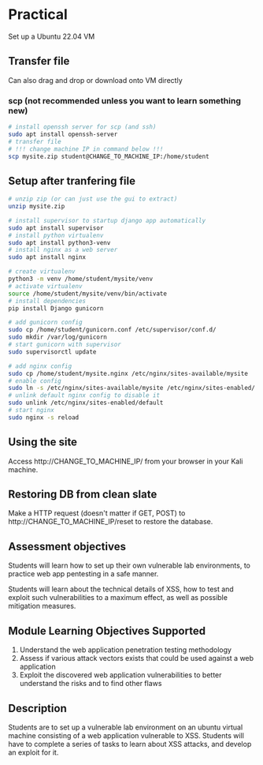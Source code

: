 # Practical

Set up a Ubuntu 22.04 VM

## Transfer file

Can also drag and drop or download onto VM directly

### scp (not recommended unless you want to learn something new)

```bash
# install openssh server for scp (and ssh)
sudo apt install openssh-server
# transfer file
# !!! change machine IP in command below !!!
scp mysite.zip student@CHANGE_TO_MACHINE_IP:/home/student
```

## Setup after tranfering file

```bash
# unzip zip (or can just use the gui to extract)
unzip mysite.zip

# install supervisor to startup django app automatically
sudo apt install supervisor
# install python virtualenv
sudo apt install python3-venv
# install nginx as a web server
sudo apt install nginx

# create virtualenv
python3 -m venv /home/student/mysite/venv
# activate virtualenv
source /home/student/mysite/venv/bin/activate
# install dependencies
pip install Django gunicorn

# add gunicorn config
sudo cp /home/student/gunicorn.conf /etc/supervisor/conf.d/
sudo mkdir /var/log/gunicorn
# start gunicorn with supervisor
sudo supervisorctl update

# add nginx config
sudo cp /home/student/mysite.nginx /etc/nginx/sites-available/mysite
# enable config
sudo ln -s /etc/nginx/sites-available/mysite /etc/nginx/sites-enabled/
# unlink default nginx config to disable it
sudo unlink /etc/nginx/sites-enabled/default
# start nginx
sudo nginx -s reload
```

## Using the site

Access http://CHANGE_TO_MACHINE_IP/ from your browser in your Kali machine.

## Restoring DB from clean slate

Make a HTTP request (doesn't matter if GET, POST) to http://CHANGE_TO_MACHINE_IP/reset to restore the database.

## Assessment objectives

Students will learn how to set up their own vulnerable lab environments, to practice web app pentesting in a safe manner.

Students will learn about the technical details of XSS, how to test and exploit such vulnerabilities to a maximum effect, as well as possible mitigation measures.

## Module Learning Objectives Supported

1. Understand the web application penetration testing methodology
2. Assess if various attack vectors exists that could be used against a web application
3. Exploit the discovered web application vulnerabilities to better understand the risks and to find other flaws

## Description

Students are to set up a vulnerable lab environment on an ubuntu virtual machine consisting of a web application vulnerable to XSS. Students will have to complete a series of tasks to learn about XSS attacks, and develop an exploit for it.
